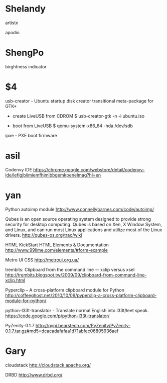 # Shelandy


artistx

apodio

# ShengPo


birghtness indicator

# $4


usb-creator - Ubuntu startup disk creator transitional meta-package for GTK+

* create LiveUSB from CDROM
$ usb-creator-gtk -n -i ubuntu.iso

* boot from LiveUSB
$ qemu-system-x86_64 -hda /dev/sdb

ipxe - PXE boot firmware

# asil

Codenvy IDE
<https://chrome.google.com/webstore/detail/codenvy-ide/lefigjbiimiemfhjmibbgemkpenelmag?hl=en>

# yan


Python autoimp module
<http://www.connellybarnes.com/code/autoimp/>

Qubes  is an open source operating system designed to provide strong  security  for desktop computing. Qubes is based on Xen, X Window System,  and  Linux, and can run most Linux applications and utilize most of the   Linux drivers.
<http://qubes-os.org/trac/wiki>

HTML KickStart HTML Elements & Documentation
<http://www.99lime.com/elements/#form-example>

Metro UI CSS
<http://metroui.org.ua/>

trembits: Clipboard from the command line -- xclip versus xsel
<http://trembits.blogspot.tw/2009/09/clipboard-from-command-line-xclip.html>

Pyperclip – A cross-platform clipboard module for Python
<http://coffeeghost.net/2010/10/09/pyperclip-a-cross-platform-clipboard-module-for-python/>

python-l33t-translator - Translate normal English into l33t/leet speak.
<https://code.google.com/p/python-l33t-translator/>

PyZenity-0.1.7
<http://pypi.bearstech.com/PyZenity/PyZenity-0.1.7.tar.gz#md5=dcacadafafaa1d71abfec06805936aef>

# Gary

cloudstack
<http://cloudstack.apache.org/>

DRBD
<http://www.drbd.org/>